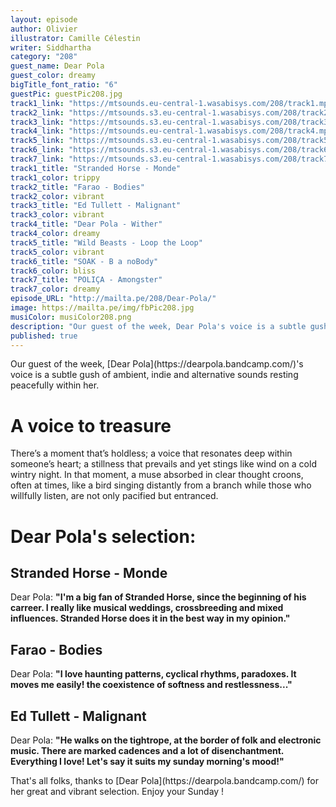 ```yaml
---
layout: episode
author: Olivier
illustrator: Camille Célestin
writer: Siddhartha
category: "208"
guest_name: Dear Pola
guest_color: dreamy
bigTitle_font_ratio: "6"
guestPic: guestPic208.jpg
track1_link: "https://mtsounds.eu-central-1.wasabisys.com/208/track1.mp3"
track2_link: "https://mtsounds.s3.eu-central-1.wasabisys.com/208/track2.mp3"
track3_link: "https://mtsounds.s3.eu-central-1.wasabisys.com/208/track3.mp3"
track4_link: "https://mtsounds.eu-central-1.wasabisys.com/208/track4.mp3"
track5_link: "https://mtsounds.s3.eu-central-1.wasabisys.com/208/track5.mp3"
track6_link: "https://mtsounds.s3.eu-central-1.wasabisys.com/208/track6.mp3"
track7_link: "https://mtsounds.s3.eu-central-1.wasabisys.com/208/track7.mp3"
track1_title: "Stranded Horse - Monde"
track1_color: trippy
track2_title: "Farao - Bodies"
track2_color: vibrant
track3_title: "Ed Tullett - Malignant"
track3_color: vibrant
track4_title: "Dear Pola - Wither"
track4_color: dreamy
track5_title: "Wild Beasts - Loop the Loop"
track5_color: vibrant
track6_title: "SOAK - B a noBody"
track6_color: bliss
track7_title: "POLIÇA - Amongster"
track7_color: dreamy
episode_URL: "http://mailta.pe/208/Dear-Pola/"
image: https://mailta.pe/img/fbPic208.jpg
musiColor: musiColor208.png
description: "Our guest of the week, Dear Pola's voice is a subtle gush of ambient, indie and alternative sounds resting peacefully within her. "
published: true
---
```


<p id="introduction">Our guest of the week, [Dear Pola](https://dearpola.bandcamp.com/)'s voice is a subtle gush of ambient, indie and alternative sounds resting peacefully within her. </p>

# A voice to treasure

There’s a moment that’s holdless; a voice that resonates deep within someone’s heart; a stillness that prevails and yet stings like wind on a cold wintry night. In that moment, a muse absorbed in clear thought croons, often at times, like a bird singing distantly from a branch while those who willfully listen, are not only pacified but entranced. 
 
# Dear Pola's selection:

## Stranded Horse - Monde

Dear Pola: **"**I'm a big fan of Stranded Horse, since the beginning of his carreer. I really like musical weddings, crossbreeding and mixed influences. Stranded Horse does it in the best way in my opinion.**"**

## Farao - Bodies

Dear Pola: **"**I love haunting patterns, cyclical rhythms, paradoxes. It moves me easily! the coexistence of softness and restlessness...**"**

## Ed Tullett - Malignant

Dear Pola: **"**He walks on the tightrope, at the border of folk and electronic music. There are marked cadences and a lot of disenchantment. Everything I love! Let's say it suits my sunday morning's mood!**"**


<p id="outroduction">
That's all folks, thanks to [Dear Pola](https://dearpola.bandcamp.com/) for her great and vibrant selection. Enjoy your Sunday !</p>
